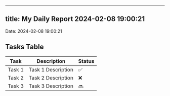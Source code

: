 
---
title: My Daily Report 2024-02-08 19:00:21
---

Date: 2024-02-08 19:00:21

## Tasks Table

| Task | Description | Status |
|------|-------------|--------|
| Task 1 | Task 1 Description | ✅ |
| Task 2 | Task 2 Description | ❌ |
| Task 3 | Task 3 Description | 🔜 |

